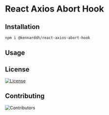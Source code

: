 # React Axios Abort Hook

## Installation

```bash
npm i @kennarddh/react-axios-abort-hook
```

## Usage

## License

[![License](https://img.shields.io/badge/License-MIT-yellow.svg)](https://opensource.org/licenses/MIT)

## Contributing

![Contributors](https://img.shields.io/badge/Contributors-1-blue.svg)
